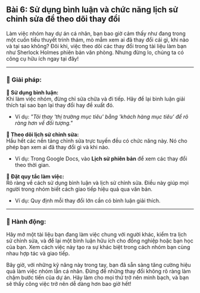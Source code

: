 ## Bài 6: Sử dụng bình luận và chức năng lịch sử chỉnh sửa để theo dõi thay đổi

Làm việc nhóm hay dự án cá nhân, bạn bao giờ cảm thấy như đang trong một cuốn tiểu thuyết trinh thám, mò mẫm xem ai đã thay đổi cái gì, khi nào và tại sao không? Đôi khi, việc theo dõi các thay đổi trong tài liệu làm bạn như Sherlock Holmes phiên bản văn phòng. Nhưng đừng lo, chúng ta có công cụ hữu ích ngay tại đây!

---

### 📌 Giải pháp:

**🔹 Sử dụng bình luận:**  
Khi làm việc nhóm, đừng chỉ sửa chữa và đi tiếp. Hãy để lại bình luận giải thích tại sao bạn lại thay đổi hay đề xuất đó.  
- Ví dụ: *"Tôi thay 'thị trường mục tiêu' bằng 'khách hàng mục tiêu' để rõ ràng hơn về đối tượng."*

**🔹 Theo dõi lịch sử chỉnh sửa:**  
Hầu hết các nền tảng chỉnh sửa trực tuyến đều có chức năng này. Nó cho phép bạn xem ai đã thay đổi gì và khi nào.  
- Ví dụ: Trong Google Docs, vào **Lịch sử phiên bản** để xem các thay đổi theo thời gian.

**🔹 Đặt quy tắc làm việc:**  
Rõ ràng về cách sử dụng bình luận và lịch sử chỉnh sửa. Điều này giúp mọi người trong nhóm biết cách giao tiếp hiệu quả qua văn bản.  
- Ví dụ: Quy định mỗi thay đổi lớn cần có bình luận giải thích.

---

### 🚀 Hành động:

Hãy mở một tài liệu bạn đang làm việc chung với người khác, kiểm tra lịch sử chỉnh sửa, và để lại một bình luận hữu ích cho đồng nghiệp hoặc bạn học của bạn. Xem cách việc này tạo ra sự khác biệt trong cách nhóm bạn cùng nhau hợp tác và giao tiếp.

Bây giờ, với những kỹ năng này trong tay, bạn đã sẵn sàng tăng cường hiệu quả làm việc nhóm lẫn cá nhân. Đừng để những thay đổi không rõ ràng làm chậm bước tiến của dự án. Hãy làm cho mọi thứ trở nên minh bạch, và bạn sẽ thấy công việc trở nên dễ dàng hơn bao giờ hết!